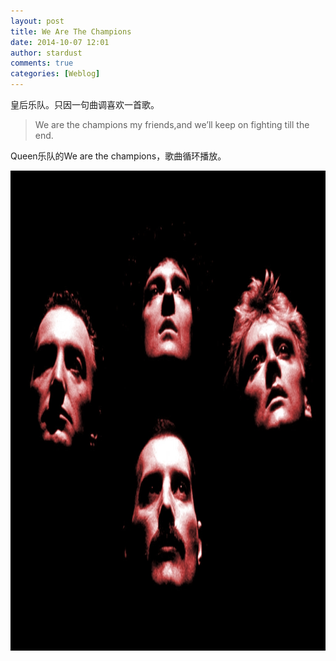 ```yaml
---
layout: post
title: We Are The Champions
date: 2014-10-07 12:01
author: stardust
comments: true
categories: [Weblog]
---
```

皇后乐队。只因一句曲调喜欢一首歌。
<blockquote>We are the champions my friends,and we’ll keep on fighting till the end.</blockquote>
Queen乐队的We are the champions，歌曲循环播放。

<a href="/wp-content/uploads/2014/10/Queen.jpg"><img class="alignnone size-full wp-image-788" src="/wp-content/uploads/2014/10/Queen.jpg" alt="Queen" width="1024" height="768" /></a>
